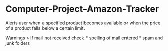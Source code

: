 # Computer-Project-Amazon-Tracker
Alerts user when a specified product becomes available or when the price of a product falls below a certain limit.

Warnings
    > If mail not received check
        * spelling of mail entered
        * spam and junk folders
